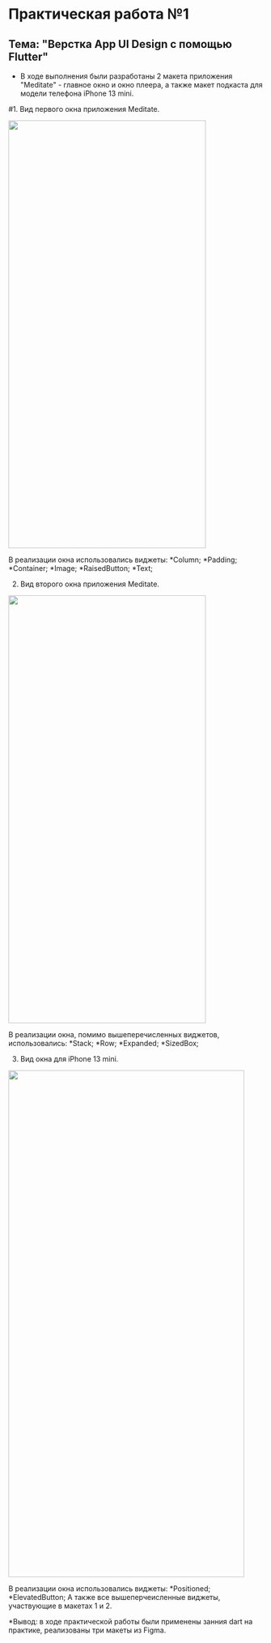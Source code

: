 # Практическая работа №1

## Тема: "Верстка App UI Design с помощью Flutter"

* В ходе выполнения были разработаны 2 макета приложения "Meditate" - главное окно и окно плеера, а также макет подкаста для модели телефона iPhone 13 mini.

#1. Вид первого окна приложения Meditate.

<img src="https://user-images.githubusercontent.com/78185292/192153261-d7a0013c-b12b-451e-adfd-6ded744ff96f.png" 
     width="390" height="844">

В реализации окна использовались виджеты: 
*Column;
*Padding;
*Container;
*Image;
*RaisedButton;
*Text;

2. Вид второго окна приложения Meditate.

<img src="https://user-images.githubusercontent.com/78185292/192153315-42401dd1-5da6-4e75-b5d3-6b544f1fea60.png" 
     width="390" height="844">

В реализации окна, помимо вышеперечисленных виджетов, использовались: 
*Stack;
*Row;
*Expanded;
*SizedBox;

3. Вид окна для iPhone 13 mini.

<img src="https://user-images.githubusercontent.com/78185292/192151859-67abdb73-c9a7-4f71-a7d2-21e1ebc1c113.png" 
     width="466" height="1000">

В реализации окна использовались виджеты: 
*Positioned;
*ElevatedButton;
А также все вышеперчеисленные виджеты, участвующие в макетах 1 и 2.

*Вывод: в ходе практической работы были применены занния dart на практике, реализованы три макеты из Figma. 
